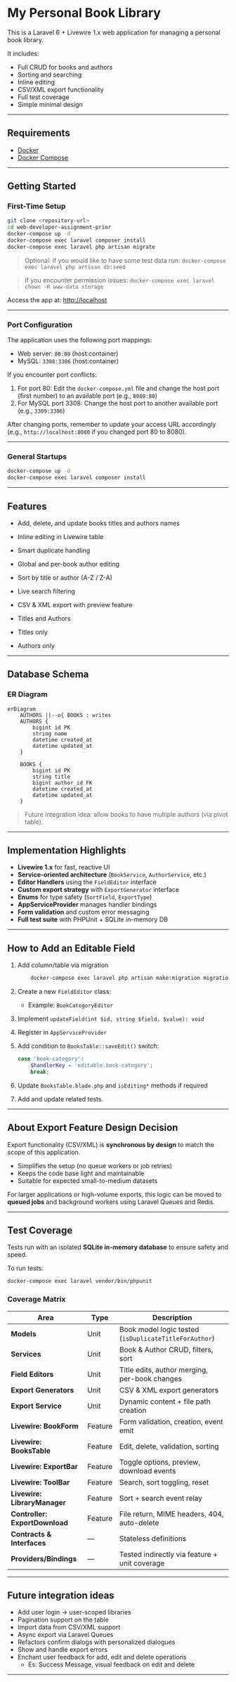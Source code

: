 # My Personal Book Library

This is a Laravel 6 + Livewire 1.x web application for managing a personal book library.

It includes:

* Full CRUD for books and authors
* Sorting and searching
* Inline editing
* CSV/XML export functionality
* Full test coverage
* Simple minimal design

---

## Requirements

* [Docker](https://docs.docker.com/install)
* [Docker Compose](https://docs.docker.com/compose/install)

---

## Getting Started

### First-Time Setup

```bash
git clone <repository-url>
cd web-developer-assignment-prior
docker-compose up -d
docker-compose exec laravel composer install
docker-compose exec laravel php artisan migrate
```
> Optional: if you would like to have some test data run:
> `docker-compose exec laravel php artisan db:seed `

> If you encounter permission issues:
> `docker-compose exec laravel chown -R www-data storage`

Access the app at: [http://localhost](http://localhost)

---

### Port Configuration

The application uses the following port mappings:
- Web server: `80:80` (host:container)
- MySQL: `3308:3306` (host:container)

If you encounter port conflicts:
1. For port 80: Edit the `docker-compose.yml` file and change the host port (first number) to an available port (e.g., `8080:80`)
2. For MySQL port 3308: Change the host port to another available port (e.g., `3309:3306`)

After changing ports, remember to update your access URL accordingly (e.g., `http://localhost:8080` if you changed port 80 to 8080).

---

### General Startups

```bash
docker-compose up -d
docker-compose exec laravel composer install
```

---

## Features

*  Add, delete, and update books titles and authors names
*  Inline editing in Livewire table
*  Smart duplicate handling
*  Global and per-book author editing
*  Sort by title or author (A-Z / Z-A)
*  Live search filtering
*  CSV & XML export with preview feature

  * Titles and Authors
  * Titles only
  * Authors only

---

## Database Schema

### ER Diagram

```mermaid
erDiagram
    AUTHORS ||--o{ BOOKS : writes
    AUTHORS {
        bigint id PK
        string name
        datetime created_at
        datetime updated_at
    }

    BOOKS {
        bigint id PK
        string title
        bigint author_id FK
        datetime created_at
        datetime updated_at
    }
```

> Future integration idea: allow books to have multiple authors (via pivot table).

---

## Implementation Highlights

* **Livewire 1.x** for fast, reactive UI
* **Service-oriented architecture** (`BookService`, `AuthorService`, etc.)
* **Editor Handlers** using the `FieldEditor` interface
* **Custom export strategy** with `ExportGenerator` interface
* **Enums** for type safety (`SortField`, `ExportType`)
* **AppServiceProvider** manages handler bindings
* **Form validation** and custom error messaging
* **Full test suite** with PHPUnit + SQLite in-memory DB

---

## How to Add an Editable Field

1. Add column/table via migration
    ```cmd
        docker-compose exec laravel php artisan make:migration migration_name
    ```
2. Create a new `FieldEditor` class:

   * Example: `BookCategoryEditor`
3. Implement `updateField(int $id, string $field, $value): void`
4. Register in `AppServiceProvider`
5. Add condition to `BooksTable::saveEdit()` switch:

   ```php
   case 'book-category':
       $handlerKey = 'editable.book-category';
       break;
   ```
6. Update `BooksTable.blade.php` and `isEditing*` methods if required
7. Add and update related tests.

---

## About Export Feature Design Decision

Export functionality (CSV/XML) is **synchronous by design** to match the scope of this application.

* Simplifies the setup (no queue workers or job retries)
* Keeps the code base light and maintainable
* Suitable for expected small-to-medium datasets

For larger applications or high-volume exports, this logic can be moved to **queued jobs** and background workers using Laravel Queues and Redis.

---

## Test Coverage

Tests run with an isolated **SQLite in-memory database** to ensure safety and speed.

To run tests:

```bash
docker-compose exec laravel vendor/bin/phpunit
```

### Coverage Matrix

| Area                           | Type    | Description                                           |
| ------------------------------ | ------- | ----------------------------------------------------- |
| **Models**                     | Unit    | Book model logic tested (`isDuplicateTitleForAuthor`) |
| **Services**                   | Unit    | Book & Author CRUD, filters, sort                     |
| **Field Editors**              | Unit    | Title edits, author merging, per-book changes         |
| **Export Generators**          | Unit    | CSV & XML export generators                           |
| **Export Service**             | Unit    | Dynamic content + file path creation                  |
| **Livewire: BookForm**         | Feature | Form validation, creation, event emit                 |
| **Livewire: BooksTable**       | Feature | Edit, delete, validation, sorting                     |
| **Livewire: ExportBar**        | Feature | Toggle options, preview, download events              |
| **Livewire: ToolBar**          | Feature | Search, sort toggling, reset                          |
| **Livewire: LibraryManager**   | Feature | Sort + search event relay                             |
| **Controller: ExportDownload** | Feature | File return, MIME headers, 404, auto-delete           |
| **Contracts & Interfaces**     | —       | Stateless definitions                                 |
| **Providers/Bindings**         | —       | Tested indirectly via feature + unit coverage         |

---

## Future integration ideas

* Add user login → user-scoped libraries
* Pagination support on the table
* Import data from CSV/XML support
* Async export via Laravel Queues
* Refactors confirm dialogs with personalized dialogues
* Show and handle export errors 
* Enchant user feedback for add, edit and delete operations
    * Es: Success Message, visual feedback on edit and delete

---
